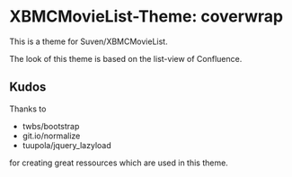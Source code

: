 # XBMCMovieList-Theme: coverwrap

This is a theme for Suven/XBMCMovieList.

The look of this theme is based on the list-view of Confluence.

## Kudos

Thanks to 

  - twbs/bootstrap
  - git.io/normalize
  - tuupola/jquery_lazyload

for creating great ressources which are used in this theme.